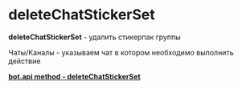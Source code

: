 # deleteChatStickerSet

**deleteChatStickerSet** - удалить стикерпак группы

Чаты/Каналы - указываем чат в котором необходимо выполнить действие

**[bot.api method - deleteChatStickerSet](https://core.telegram.org/bots/api#deletechatstickerset)**






